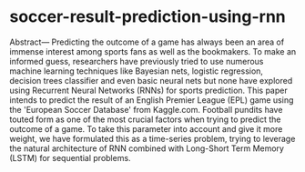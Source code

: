 # soccer-result-prediction-using-rnn

Abstract— Predicting the outcome of a game has always been an area of immense interest among sports fans as well as the bookmakers. To make an informed guess, researchers have previously tried to use numerous machine learning techniques like Bayesian nets, logistic regression, decision trees classifier and even basic neural nets but none have explored using Recurrent Neural Networks (RNNs) for sports prediction. This paper intends to predict the result of an English Premier League (EPL) game using the 'European Soccer Database' from Kaggle.com. Football pundits have touted form as one of the most crucial factors when trying to predict the outcome of a game. To take this parameter into account and give it more weight, we have formulated this as a time-series problem, trying to leverage the natural architecture of RNN combined with Long-Short Term Memory (LSTM) for sequential problems.
